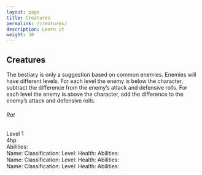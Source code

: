```yaml
---
layout: page
title: Creatures
permalink: /creatures/
description: Learn it
weight: 30
---
```


## Creatures
The bestiary is only a suggestion based on common enemies. Enemies will have different levels. For each level the enemy is below the character, subtract the difference from the enemy’s attack and defensive rolls. For each level the enemy is above the character, add the difference to the enemy’s attack and defensive rolls.

<div class="grid grid--medium">
  <div>
    <div class="post-it">
      <h6>Rat</h6>
      Level 1<br/>
      4hp<br/>
      Abilities:
    </div>
  </div>
  <div>
    <div class="post-it">
      Name:  
      Classification:  
      Level:  
      Health:  
      Abilities:  
    </div>
  </div>
</div>

<div class="grid grid--medium">
  <div>
    <div class="post-it">
      Name:  
      Classification:  
      Level:  
      Health:  
      Abilities:  
    </div>
  </div>
  <div>
    <div class="post-it">
      Name:  
      Classification:  
      Level:  
      Health:  
      Abilities:  
    </div>
  </div>
</div>
